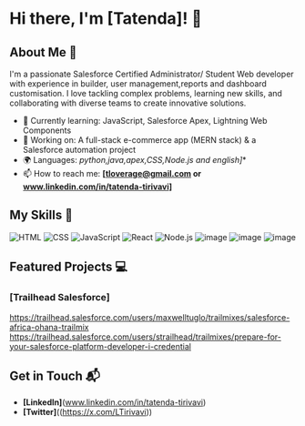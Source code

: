 # Hi there, I'm [Tatenda]! 👋


## About Me 🚀

I'm a passionate Salesforce Certified Administrator/ Student Web developer with experience in  builder, user management,reports and dashboard customisation. I love tackling complex problems, learning new skills, and collaborating with diverse teams to create innovative solutions.

- 🌱 Currently learning: JavaScript, Salesforce Apex, Lightning Web Components 
- 🔭 Working on:  A full-stack e-commerce app (MERN stack) & a Salesforce automation project
- 🌍 Languages: *python,java,apex,CSS,Node.js and english]**
- 📫 How to reach me: **[tloverage@gmail.com or www.linkedin.com/in/tatenda-tirivavi]**
  

## My Skills 🧠

![HTML](https://img.shields.io/badge/-HTML-E34F26?style=flat-square&logo=html5&logoColor=white)
![CSS](https://img.shields.io/badge/-CSS-1572B6?style=flat-square&logo=css3&logoColor=white)
![JavaScript](https://img.shields.io/badge/-JavaScript-F7DF1E?style=flat-square&logo=javascript&logoColor=black)
![React](https://img.shields.io/badge/-React-61DAFB?style=flat-square&logo=react&logoColor=black)
![Node.js](https://img.shields.io/badge/-Node.js-339933?style=flat-square&logo=node.js&logoColor=white)
![image](https://github.com/user-attachments/assets/b2457dd0-bf14-4e2e-a48a-7bcaa2b1ac32)
![image](https://github.com/user-attachments/assets/f57b618e-823e-4980-8ae6-59d6f286e63c)
![image](https://github.com/user-attachments/assets/635dcfd6-fe6c-4b02-b075-f62cce51a872)


## Featured Projects 💻

### [Trailhead Salesforce]
https://trailhead.salesforce.com/users/maxwelltuglo/trailmixes/salesforce-africa-ohana-trailmix
https://trailhead.salesforce.com/users/strailhead/trailmixes/prepare-for-your-salesforce-platform-developer-i-credential

## Get in Touch 📬
- **[LinkedIn]**(www.linkedin.com/in/tatenda-tirivavi)
- **[Twitter]**((https://x.com/LTirivavi))




